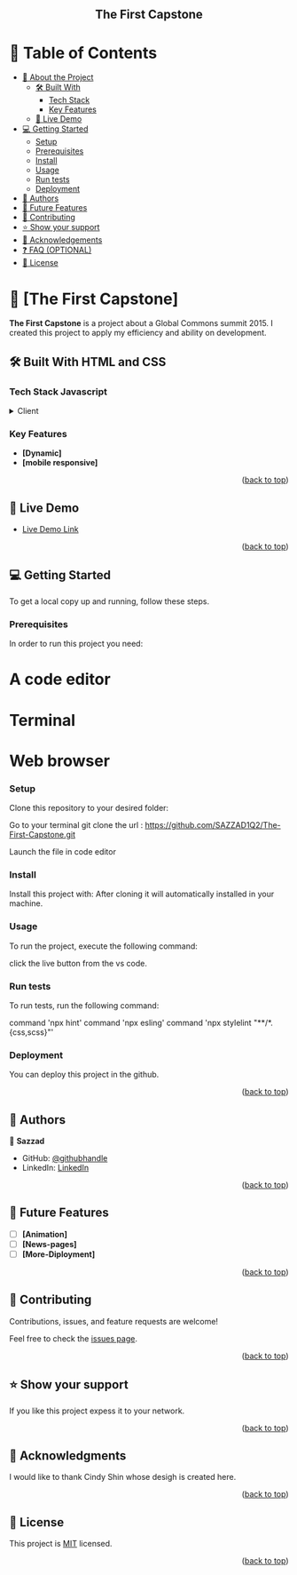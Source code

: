 <a name="readme-top"></a>

<div align="center">


  <h2><b>The First Capstone</b></h2>

</div>

# 📗 Table of Contents

- [📖 About the Project](#about-project)
  - [🛠 Built With](#built-with)
    - [Tech Stack](#tech-stack)
    - [Key Features](#key-features)
  - [🚀 Live Demo](#live-demo)
- [💻 Getting Started](#getting-started)
  - [Setup](#setup)
  - [Prerequisites](#prerequisites)
  - [Install](#install)
  - [Usage](#usage)
  - [Run tests](#run-tests)
  - [Deployment](#triangular_flag_on_post-deployment)
- [👥 Authors](#authors)
- [🔭 Future Features](#future-features)
- [🤝 Contributing](#contributing)
- [⭐️ Show your support](#support)
- [🙏 Acknowledgements](#acknowledgements)
- [❓ FAQ (OPTIONAL)](#faq)
- [📝 License](#license)

<!-- PROJECT DESCRIPTION -->

# 📖 [The First Capstone] <a name="about-project"></a>


**The First Capstone** is a project about a Global  Commons summit 2015. I created this project to apply my efficiency and ability on development.

## 🛠 Built With <a name="built-with">HTML and CSS</a>

### Tech Stack <a name="tech-stack">Javascript</a>


<details>
  <summary>Client</summary>
  <ul>
    <li><a href="https://reactjs.org/">HTML</a></li>
    <li><a href="https://reactjs.org/">CSS</a></li>
    <li><a href="https://reactjs.org/">Javascript</a></li>
  </ul>
</details>


### Key Features <a name="key-features"></a>


- **[Dynamic]**
- **[mobile responsive]**

<p align="right">(<a href="#readme-top">back to top</a>)</p>

<!-- LIVE DEMO -->

## 🚀 Live Demo <a name="live-demo"></a>

- [Live Demo Link](https://sazzad1q2.github.io/The-First-Capstone/)

<p align="right">(<a href="#readme-top">back to top</a>)</p>

<!-- GETTING STARTED -->

## 💻 Getting Started <a name="getting-started"></a>

To get a local copy up and running, follow these steps.

### Prerequisites

In order to run this project you need:

# A code editor
# Terminal
# Web browser

### Setup

Clone this repository to your desired folder:

 Go to your terminal
 git clone the url : https://github.com/SAZZAD1Q2/The-First-Capstone.git

 Launch the file in code editor


### Install

Install this project with:
After cloning it will automatically installed in your machine.

### Usage

To run the project, execute the following command:

click the live button from the vs code.

### Run tests

To run tests, run the following command:

command 'npx hint'
command 'npx esling'
command 'npx stylelint "**/*.{css,scss}"'

### Deployment

You can deploy this project in the github.


<p align="right">(<a href="#readme-top">back to top</a>)</p>

<!-- AUTHORS -->

## 👥 Authors <a name="authors"></a>


👤 **Sazzad**

- GitHub: [@githubhandle](https://github.com/SAZZAD1Q2/githubhandle)
- LinkedIn: [LinkedIn](https://www.linkedin.com/in/md-sazzad-hossain-054720257//linkedinhandle)


<p align="right">(<a href="#readme-top">back to top</a>)</p>

<!-- FUTURE FEATURES -->

## 🔭 Future Features <a name="future-features"></a>

- [ ] **[Animation]**
- [ ] **[News-pages]**
- [ ] **[More-Diployment]**

<p align="right">(<a href="#readme-top">back to top</a>)</p>

<!-- CONTRIBUTING -->

## 🤝 Contributing <a name="contributing"></a>

Contributions, issues, and feature requests are welcome!

Feel free to check the [issues page](../../issues/).

<p align="right">(<a href="#readme-top">back to top</a>)</p>

<!-- SUPPORT -->

## ⭐️ Show your support <a name="support"></a>


If you like this project expess it to your network.

<p align="right">(<a href="#readme-top">back to top</a>)</p>

<!-- ACKNOWLEDGEMENTS -->

## 🙏 Acknowledgments <a name="acknowledgements"></a>



I would like to thank Cindy Shin whose desigh is created here.

<p align="right">(<a href="#readme-top">back to top</a>)</p>


<!-- LICENSE -->

## 📝 License <a name="LICENSE"></a>

This project is [MIT](./LICENSE) licensed.



<p align="right">(<a href="#readme-top">back to top</a>)</p>

